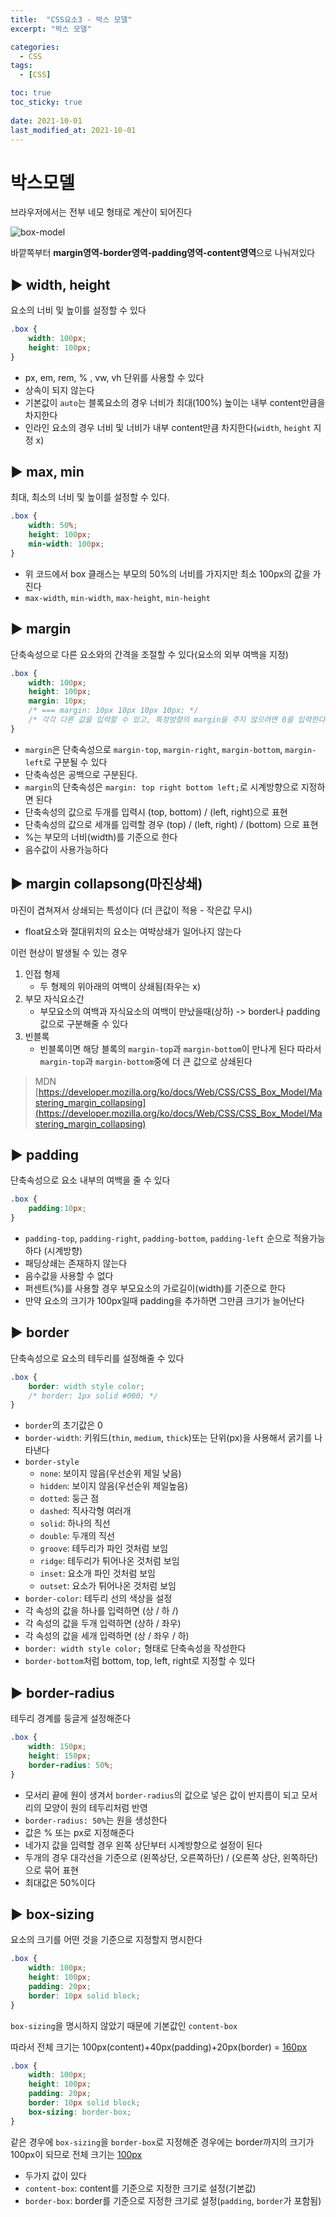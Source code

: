 ```yaml
---
title:  "CSS요소3 - 박스 모델"
excerpt: "박스 모델"

categories:
  - CSS
tags:
  - [CSS]

toc: true
toc_sticky: true
 
date: 2021-10-01
last_modified_at: 2021-10-01
---
```


# 박스모델
브라우저에서는 전부 네모 형태로 계산이 되어진다

![box-model](../../imgs/box-model.png)

바깥쪽부터 **margin영역-border영역-padding영역-content영역**으로 나눠져있다

## ▶️ width, height
요소의 너비 및 높이를 설정할 수 있다

```css
.box {
    width: 100px;
    height: 100px;
}
```
- px, em, rem, % , vw, vh 단위를 사용할 수 있다
- 상속이 되지 않는다
- 기본값이 `auto`는 블록요소의 경우 너비가 최대(100%) 높이는 내부 content만큼을 차지한다
- 인라인 요소의 경우 너비 및 너비가 내부 content만큼 차지한다(`width`, `height` 지정 x)

## ▶️ max, min
최대, 최소의 너비 및 높이를 설정할 수 있다.

```css
.box {
    width: 50%;
    height: 100px;
    min-width: 100px;
}
```
- 위 코드에서 box 클래스는 부모의 50%의 너비를 가지지만 최소 100px의 값을 가진다  
- `max-width`, `min-width`, `max-height`, `min-height`


## ▶️ margin
단축속성으로 다른 요소와의 간격을 조절할 수 있다(요소의 외부 여백을 지정)

```css 
.box {
    width: 100px;
    height: 100px;
    margin: 10px;
    /* === margin: 10px 10px 10px 10px; */
    /* 각각 다른 값을 입력할 수 있고, 특정방향의 margin을 주지 않으려면 0을 입력한다 */
}
```
- `margin`은 단축속성으로 `margin-top`, `margin-right`, `margin-bottom`, `margin-left`로 구분될 수 있다
- 단축속성은 공백으로 구분된다.
- `margin`의 단축속성은 `margin: top right bottom left;`로 시계방향으로 지정하면 된다
- 단축속성의 값으로 두개를 입력시 (top, bottom) / (left, right)으로 표현
- 단축속성의 값으로 세개를 입력할 경우 (top) / (left, right) / (bottom) 으로 표현
- %는 부모의 너비(width)를 기준으로 한다
- 음수값이 사용가능하다

## ▶️ margin collapsong(마진상쇄)
마진이 겹쳐져서 상쇄되는 특성이다 (더 큰값이 적용 - 작은값 무시) 
- float요소와 절대위치의 요소는 여뱍상쇄가 일어나지 않는다

이런 현상이 발생될 수 있는 경우
1. 인접 형제
    - 두 형제의 위아래의 여백이 상쇄됨(좌우는 x)
2. 부모 자식요소간
    - 부모요소의 여백과 자식요소의 여백이 만났을때(상하) -> border나 padding값으로 구분해줄 수 있다
3. 빈블록
    - 빈블록이면 해당 블록의 `margin-top`과 `margin-bottom`이 만나게 된다 따라서 `margin-top`과 `margin-bottom`중에 더 큰 값으로 상쇄된다

>  MDN [https://developer.mozilla.org/ko/docs/Web/CSS/CSS_Box_Model/Mastering_margin_collapsing](https://developer.mozilla.org/ko/docs/Web/CSS/CSS_Box_Model/Mastering_margin_collapsing)

## ▶️ padding
단축속성으로 요소 내부의 여백을 줄 수 있다

```css
.box {
    padding:10px;
}
```

- `padding-top`, `padding-right`, `padding-bottom`, `padding-left` 순으로 적용가능하다 (시계방향)
- 패딩상쇄는 존재하지 않는다
- 음수값을 사용할 수 없다
- 퍼센트(%)를 사용할 경우 부모요소의 가로길이(width)를 기준으로 한다
- 만약 요소의 크기가 100px일때 padding을 추가하면 그만큼 크기가 늘어난다

## ▶️ border
단축속성으로 요소의 테두리를 설정해줄 수 있다
```css
.box {
    border: width style color;
    /* border: 1px solid #000; */
}
```

- `border`의 초기값은 0
- `border-width`: 키워드(`thin`, `medium`, `thick`)또는 단위(px)을 사용해서 굵기를 나타낸다
- `border-style`
    - `none`: 보이지 않음(우선순위 제일 낮음)
    - `hidden`: 보이지 않음(우선순위 제일높음)
    - `dotted`: 둥근 점
    - `dashed`: 직사각형 여러개
    - `solid`: 하나의 직선
    - `double`: 두개의 직선
    - `groove`: 테두리가 파인 것처럼 보임
    - `ridge`: 테두리가 튀어나온 것처럼 보임
    - `inset`: 요소개 파인 것처럼 보임
    - `outset`: 요소가 튀어나온 것처럼 보임
- `border-color`: 테두리 선의 색상을 설정
- 각 속성의 값을 하나를 입력하면 (상 / 하 /)
- 각 속성의 값을 두개 입력하면 (상하 / 좌우)
- 각 속성의 값을 세개 입력하면 (상 / 좌우 / 하)
- `border: width style color;` 형태로 단축속성을 작성한다
- `border-bottom`처럼 bottom, top, left, right로 지정할 수 있다

## ▶️ border-radius
테두리 경계를 둥글게 설정해준다
```css
.box {
    width: 150px;
    height: 150px;
    border-radius: 50%;
}
```

- 모서리 끝에 원이 생겨서  `border-radius`의 값으로 넣은 값이 반지름이 되고 모서리의 모양이 원의 테두리처럼 반영
- `border-radius: 50%`는 원을 생성한다
- 값은 % 또는 px로 지정해준다
- 네가지 값을 입력할 경우 왼쪽 상단부터 시계방향으로 설정이 된다
- 두개의 경우 대각선을 기준으로 (왼쪽상단, 오른쪽하단) / (오른쪽 상단, 왼쪽하단)으로 묶어 표현
- 최대값은 50%이다


## ▶️ box-sizing
요소의 크기를 어떤 것을 기준으로 지정할지 명시한다

```css
.box {
    width: 100px;
    height: 100px;
    padding: 20px;
    border: 10px solid block;
}
```
`box-sizing`을 명시하지 않았기 때문에 기본값인 `content-box`

따라서 전체 크기는 100px(content)+40px(padding)+20px(border) = <u>160px</u>

```css
.box {
    width: 100px;
    height: 100px;
    padding: 20px;
    border: 10px solid block;
    box-sizing: border-box;
}
```
같은 경우에 `box-sizing`을 `border-box`로 지정해준 경우에는 border까지의 크기가 100px이 되므로 전체 크기는 <u>100px</u>

- 두가지 값이 있다
- `content-box`: content를 기준으로 지정한 크기로 설정(기본값)
- `border-box`: border를 기준으로 지정한 크기로 설정(`padding`, `border`가 포함됨)












